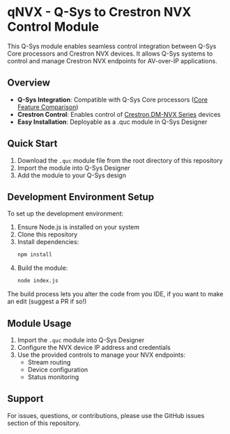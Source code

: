 # qNVX - Q-Sys to Crestron NVX Control Module

This Q-Sys module enables seamless control integration between Q-Sys Core processors and Crestron NVX devices. It allows Q-Sys systems to control and manage Crestron NVX endpoints for AV-over-IP applications.

## Overview

- **Q-Sys Integration**: Compatible with Q-Sys Core processors ([Core Feature Comparison](https://www.qscaudio.com/resource-files/productresources/dn/dsp_cores/q_dn_core_comparison_chart.pdf))
- **Crestron Control**: Enables control of [Crestron DM-NVX Series](https://www.crestron.com/Products/Featured-Solutions/DigitalMedia-NVX-Series) devices
- **Easy Installation**: Deployable as a .quc module in Q-Sys Designer

## Quick Start

1. Download the `.quc` module file from the root directory of this repository
2. Import the module into Q-Sys Designer
3. Add the module to your Q-Sys design

## Development Environment Setup

To set up the development environment:

1. Ensure Node.js is installed on your system
2. Clone this repository
3. Install dependencies:
   ```bash
   npm install
   ```
4. Build the module:
   ```bash
   node index.js
   ```

The build process lets you alter the code from you IDE, if you want to make an edit (suggest a PR if so!)

## Module Usage

1. Import the `.quc` module into Q-Sys Designer
2. Configure the NVX device IP address and credentials
3. Use the provided controls to manage your NVX endpoints:
   - Stream routing
   - Device configuration
   - Status monitoring

## Support

For issues, questions, or contributions, please use the GitHub issues section of this repository.
